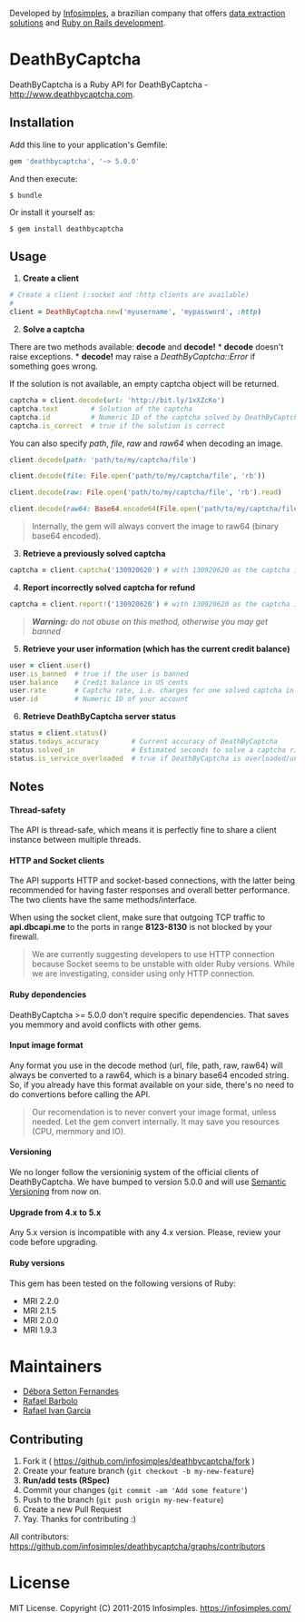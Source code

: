 Developed by [Infosimples](https://infosimples.com), a brazilian company that
offers [data extraction solutions](https://infosimples.com/en/data-engineering)
and [Ruby on Rails development](https://infosimples.com/en/software-development).


# DeathByCaptcha

DeathByCaptcha is a Ruby API for DeathByCaptcha - http://www.deathbycaptcha.com.


## Installation

Add this line to your application's Gemfile:

```ruby
gem 'deathbycaptcha', '~> 5.0.0'
```

And then execute:

    $ bundle

Or install it yourself as:

    $ gem install deathbycaptcha


## Usage

1. **Create a client**

  ```ruby
  # Create a client (:socket and :http clients are available)
  #
  client = DeathByCaptcha.new('myusername', 'mypassword', :http)
  ```

2. **Solve a captcha**

  There are two methods available: **decode** and **decode!**
    * **decode** doesn't raise exceptions.
    * **decode!** may raise a *DeathByCaptcha::Error* if something goes wrong.

  If the solution is not available, an empty captcha object will be returned.

  ```ruby
  captcha = client.decode(url: 'http://bit.ly/1xXZcKo')
  captcha.text        # Solution of the captcha
  captcha.id          # Numeric ID of the captcha solved by DeathByCaptcha
  captcha.is_correct  # true if the solution is correct
  ```

  You can also specify *path*, *file*, *raw* and *raw64* when decoding an image.

  ```ruby
  client.decode(path: 'path/to/my/captcha/file')

  client.decode(file: File.open('path/to/my/captcha/file', 'rb'))

  client.decode(raw: File.open('path/to/my/captcha/file', 'rb').read)

  client.decode(raw64: Base64.encode64(File.open('path/to/my/captcha/file', 'rb').read))
  ```

  > Internally, the gem will always convert the image to raw64 (binary base64 encoded).

3. **Retrieve a previously solved captcha**

  ```ruby
  captcha = client.captcha('130920620') # with 130920620 as the captcha id
  ```

4. **Report incorrectly solved captcha for refund**

  ```ruby
  captcha = client.report!('130920620') # with 130920620 as the captcha id
  ```

  > ***Warning:*** *do not abuse on this method, otherwise you may get banned*

5. **Retrieve your user information (which has the current credit balance)**

  ```ruby
  user = client.user()
  user.is_banned  # true if the user is banned
  user.balance    # Credit balance in US cents
  user.rate       # Captcha rate, i.e. charges for one solved captcha in US cents
  user.id         # Numeric ID of your account
  ```

6. **Retrieve DeathByCaptcha server status**

  ```ruby
  status = client.status()
  status.todays_accuracy        # Current accuracy of DeathByCaptcha
  status.solved_in              # Estimated seconds to solve a captcha right now
  status.is_service_overloaded  # true if DeathByCaptcha is overloaded/unresponsive
  ```

## Notes

#### Thread-safety

The API is thread-safe, which means it is perfectly fine to share a client
instance between multiple threads.

#### HTTP and Socket clients

The API supports HTTP and socket-based connections, with the latter being
recommended for having faster responses and overall better performance. The two
clients have the same methods/interface.

When using the socket client, make sure that outgoing TCP traffic to
**api.dbcapi.me** to the ports in range **8123-8130** is not blocked by your
firewall.

> We are currently suggesting developers to use HTTP connection because Socket
> seems to be unstable with older Ruby versions. While we are investigating,
> consider using only HTTP connection.

#### Ruby dependencies

DeathByCaptcha >= 5.0.0 don't require specific dependencies. That saves you
memmory and avoid conflicts with other gems.

#### Input image format

Any format you use in the decode method (url, file, path, raw, raw64) will
always be converted to a raw64, which is a binary base64 encoded string. So, if
you already have this format available on your side, there's no need to do
convertions before calling the API.

> Our recomendation is to never convert your image format, unless needed. Let
> the gem convert internally. It may save you resources (CPU, memmory and IO).

#### Versioning

We no longer follow the versioninig system of the official clients of
DeathByCaptcha. We have bumped to version 5.0.0 and will use
[Semantic Versioning](http://semver.org/) from now on.

#### Upgrade from 4.x to 5.x

Any 5.x version is incompatible with any 4.x version. Please, review your code
before upgrading.

#### Ruby versions

This gem has been tested on the following versions of Ruby:

* MRI 2.2.0
* MRI 2.1.5
* MRI 2.0.0
* MRI 1.9.3

# Maintainers

* [Débora Setton Fernandes](http://github.com/deborasetton)
* [Rafael Barbolo](http://github.com/barbolo)
* [Rafael Ivan Garcia](http://github.com/rafaelivan)


## Contributing

1. Fork it ( https://github.com/infosimples/deathbycaptcha/fork )
2. Create your feature branch (`git checkout -b my-new-feature`)
3. **Run/add tests (RSpec)**
4. Commit your changes (`git commit -am 'Add some feature'`)
5. Push to the branch (`git push origin my-new-feature`)
6. Create a new Pull Request
7. Yay. Thanks for contributing :)

All contributors:
https://github.com/infosimples/deathbycaptcha/graphs/contributors


# License

MIT License. Copyright (C) 2011-2015 Infosimples. https://infosimples.com/
